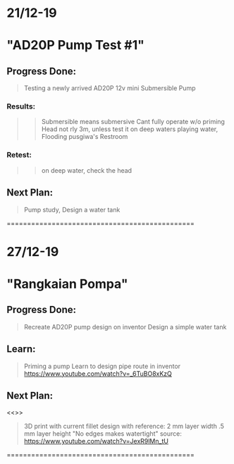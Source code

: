 # 21/12-19

# "AD20P Pump Test #1"

## Progress Done:
> Testing a newly arrived AD20P 12v mini Submersible Pump 

### Results:
>> Submersible means submersive
>> Cant fully operate w/o priming
>> Head not rly 3m, unless test it on deep waters
>> playing water, Flooding pusgiwa's Restroom

### Retest:
>> on deep water, check the head

## Next Plan:
> Pump study, <Priming acquired>
> Design a water tank

==============================================

# 27/12-19

# "Rangkaian Pompa"

## Progress Done:
> Recreate AD20P pump design on inventor
> Design a simple water tank 

## Learn:
> Priming a pump
> Learn to design pipe route in inventor
https://www.youtube.com/watch?v=_6TuBO8xKzQ

## Next Plan:
<<<Testify>>>
> 3D print with current fillet design with reference:
2 mm layer width
.5 mm layer height
"No edges makes watertight" 
source: 
https://www.youtube.com/watch?v=JexR9lMn_tU
  
==============================================



